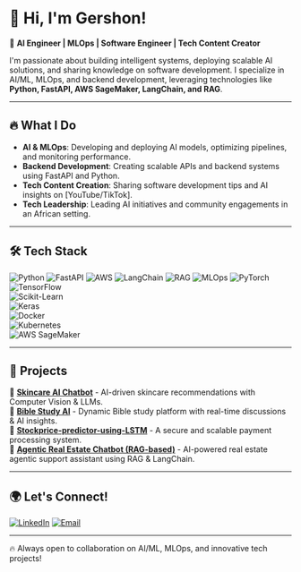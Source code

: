 # 👋 Hi, I'm Gershon!

🚀 **AI Engineer | MLOps | Software Engineer | Tech Content Creator**

I'm passionate about building intelligent systems, deploying scalable AI solutions, and sharing knowledge on software development. I specialize in AI/ML, MLOps, and backend development, leveraging technologies like **Python, FastAPI, AWS SageMaker, LangChain, and RAG**.

---

## 🔥 **What I Do**

- **AI & MLOps**: Developing and deploying AI models, optimizing pipelines, and monitoring performance.
- **Backend Development**: Creating scalable APIs and backend systems using FastAPI and Python.
- **Tech Content Creation**: Sharing software development tips and AI insights on [YouTube/TikTok].
- **Tech Leadership**: Leading AI initiatives and community engagements in an African setting.

---

## 🛠 **Tech Stack**

![Python](https://img.shields.io/badge/Python-3776AB?style=for-the-badge&logo=python&logoColor=white)
![FastAPI](https://img.shields.io/badge/FastAPI-009688?style=for-the-badge&logo=fastapi&logoColor=white)
![AWS](https://img.shields.io/badge/AWS-FF9900?style=for-the-badge&logo=amazonaws&logoColor=white)
![LangChain](https://img.shields.io/badge/LangChain-FFC107?style=for-the-badge)
![RAG](https://img.shields.io/badge/RAG-6200EA?style=for-the-badge)
![MLOps](https://img.shields.io/badge/MLOps-00C853?style=for-the-badge)
![PyTorch](https://img.shields.io/badge/PyTorch-EE4C2C?style=for-the-badge&logo=pytorch&logoColor=white)  
![TensorFlow](https://img.shields.io/badge/TensorFlow-FF6F00?style=for-the-badge&logo=tensorflow&logoColor=white)  
![Scikit-Learn](https://img.shields.io/badge/Scikit--Learn-F7931E?style=for-the-badge&logo=scikitlearn&logoColor=white)  
![Keras](https://img.shields.io/badge/Keras-D00000?style=for-the-badge&logo=keras&logoColor=white)  
![Docker](https://img.shields.io/badge/Docker-2496ED?style=for-the-badge&logo=docker&logoColor=white)  
![Kubernetes](https://img.shields.io/badge/Kubernetes-326CE5?style=for-the-badge&logo=kubernetes&logoColor=white)  
![AWS SageMaker](https://img.shields.io/badge/AWS_SageMaker-232F3E?style=for-the-badge&logo=amazonaws&logoColor=white)  


---

## 🚀 **Projects**

🔹 [**Skincare AI Chatbot**](https://github.com/Gershonbest/support-agent.git) - AI-driven skincare recommendations with Computer Vision & LLMs.  
🔹 [**Bible Study AI**](https://github.com/Gershon/bible-study-ai) - Dynamic Bible study platform with real-time discussions & AI insights.  
🔹 [**Stockprice-predictor-using-LSTM**](https://github.com/Gershonbest/Stockprice-predictor-using-LSTM.git) - A secure and scalable payment processing system.  
🔹 [**Agentic Real Estate Chatbot (RAG-based)**](https://github.com/Gershonbest/agentic-real-estate.git) - AI-powered real estate agentic support assistant using RAG & LangChain.  


---

## 🌍 **Let's Connect!**

[![LinkedIn](https://img.shields.io/badge/LinkedIn-0A66C2?style=for-the-badge&logo=linkedin&logoColor=white)](https://www.linkedin.com/in/gershon-oghenetega-omoraka-478058177/)
[![Email](https://img.shields.io/badge/Email-0078D4?style=for-the-badge&logo=gmail&logoColor=white)](mailto:gershblocks@gmail.com)

---

🔥 Always open to collaboration on AI/ML, MLOps, and innovative tech projects!

<!--
**Gershonbest/Gershonbest** is a ✨ _special_ ✨ repository because its `README.md` (this file) appears on your GitHub profile.

Here are some ideas to get you started:

- 🔭 I’m currently working on ...
- 🌱 I’m currently learning ...
- 👯 I’m looking to collaborate on ...
- 🤔 I’m looking for help with ...
- 💬 Ask me about ...
- 📫 How to reach me: ...
- 😄 Pronouns: ...
- ⚡ Fun fact: ...
-->

